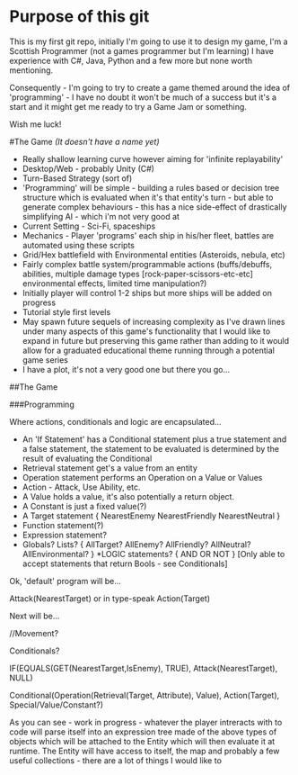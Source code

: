 # Purpose of this git
This is my first git repo, initially I'm going to use it to design my game, I'm a Scottish Programmer (not a games programmer but I'm learning) I have experience with C#, Java, Python and a few more but none worth mentioning.

Consequently - I'm going to try to create a game themed around the idea of 'programming' - I have no doubt it won't be much of a success but it's a start and it might get me ready to try a Game Jam or something.

Wish me luck!


#The Game
_(It doesn't have a name yet)_

* Really shallow learning curve however aiming for 'infinite replayability'
* Desktop/Web - probably Unity (C#)
* Turn-Based Strategy (sort of)
* 'Programming' will be simple - building a rules based or decision tree structure which is evaluated when it's that entity's turn - but able to generate complex behaviours - this has a nice side-effect of drastically simplifying AI - which i'm not very good at
* Current Setting - Sci-Fi, spaceships
* Mechanics - Player 'programs' each ship in his/her fleet, battles are automated using these scripts
* Grid/Hex battlefield with Environmental entities (Asteroids, nebula, etc)
* Fairly complex battle system/programmable actions (buffs/debuffs, abilities, multiple damage types [rock-paper-scissors-etc-etc] environmental effects, limited time manipulation?)
* Initially player will control 1-2 ships but more ships will be added on progress
* Tutorial style first levels
* May spawn future sequels of increasing complexity as I've drawn lines under many aspects of this game's functionality that I would like to expand in future but preserving this game rather than adding to it would allow for a graduated educational theme running through a potential game series
* I have a plot, it's not a very good one but there you go...


##The Game



###Programming

Where actions, conditionals and logic are encapsulated...
* An 'If Statement' has a Conditional statement plus a true statement and a false statement, the statement to be evaluated is determined by the result of evaluating the Conditional
* Retrieval statement get's a value from an entity
* Operation statement performs an Operation on a Value or Values
* Action - Attack, Use Ability, etc.
* A Value holds a value, it's also potentially a return object.
* A Constant is just a fixed value(?)
* A Target statement {
NearestEnemy
NearestFriendly
NearestNeutral
}
* Function statement(?)
* Expression statement?
* Globals? Lists? {
AllTarget?
AllEnemy?
AllFriendly?
AllNeutral?
AllEnvironmental?
}
*LOGIC statements?
{
AND
OR
NOT
}
[Only able to accept statements that return Bools - see Conditionals]

Ok, 'default' program will be...

Attack(NearestTarget) or in type-speak Action(Target)

Next will be...

//Movement?

Conditionals? 

IF(EQUALS(GET(NearestTarget,IsEnemy), TRUE), Attack(NearestTarget), NULL)

Conditional(Operation(Retrieval(Target, Attribute), Value), Action(Target), Special/Value/Constant?)


As you can see - work in progress - whatever the player intreracts with to code will parse itself into an expression tree made of the above types of objects which will be attached to the Entity which will then evaluate it at runtime. The Entity will have access to itself, the map and probably a few useful collections - there are a lot of things I would like to 

